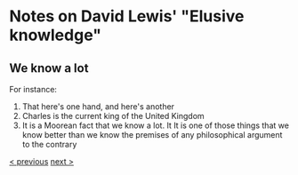 
# Notes on David Lewis' "Elusive knowledge"

## We know a lot

For instance:

1. That here's one hand, and here's another
1. Charles is the current king of the United Kingdom
1. It is a Moorean fact that we know a lot. It It is one of those things that we know better than we know the premises of any philosophical argument to the contrary




[< previous](README.md)  [next >](02_definition.md)

